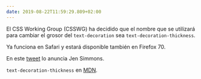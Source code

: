```yaml
---
date: 2019-08-22T11:59:29.809+02:00
---
```


El CSS Working Group (CSSWG) ha decidido que el nombre que se utilizará para cambiar el grosor del `text-decoration` sea `text-decoration-thickness`.

Ya funciona en Safari y estará disponible también en Firefox 70.

En este [tweet](https://twitter.com/jensimmons/status/1162360722598313984?s=20) lo anuncia Jen Simmons.

`text-decoration-thickness` en [MDN](https://developer.mozilla.org/en-US/docs/Web/CSS/text-decoration-thickness).
